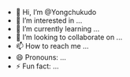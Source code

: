 - 👋 Hi, I’m @Yongchukudo
- 👀 I’m interested in ...
- 🌱 I’m currently learning ...
- 💞️ I’m looking to collaborate on ...
- 📫 How to reach me ...
- 😄 Pronouns: ...
- ⚡ Fun fact: ...

<!---
Yongchukudo/Yongchukudo is a ✨ special ✨ repository because its `README.md` (this file) appears on your GitHub profile.
You can click the Preview link to take a look at your changes.
--->
